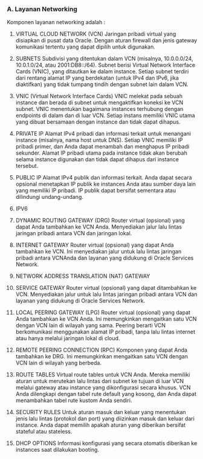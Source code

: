 ### A.	Layanan Networking
Komponen layanan networking adalah : 
1.	VIRTUAL CLOUD NETWORK (VCN)
Jaringan pribadi virtual yang disiapkan di pusat data Oracle. Dengan aturan firewall dan jenis gateway komunikasi tertentu yang dapat dipilih untuk digunakan. 
2.	SUBNETS
Subdivisi yang ditentukan dalam VCN (misalnya, 10.0.0.0/24, 10.0.1.0/24, atau 2001:DB8::/64). Subnet berisi Virtual Network Interface Cards (VNIC), yang ditautkan ke dalam instance. Setiap subnet terdiri dari rentang alamat IP yang berdekatan (untuk IPv4 dan IPv6, jika diaktifkan) yang tidak tumpang tindih dengan subnet lain dalam VCN.

3.	VNIC (Virtual Network Interface Cards)
VNIC melekat pada sebuah instance dan berada di subnet untuk mengaktifkan koneksi ke VCN subnet. VNIC menentukan bagaimana instances terhubung dengan endpoints di dalam dan di luar VCN. Setiap instans memiliki VNIC utama yang dibuat bersamaan dengan instance dan tidak dapat dihapus.

4.	PRIVATE IP
Alamat IPv4 pribadi dan informasi terkait untuk menangani instance (misalnya, nama host untuk DNS). Setiap VNIC memiliki IP pribadi primer, dan Anda dapat menambah dan menghapus IP pribadi sekunder. Alamat IP pribadi utama pada instance tidak akan berubah selama instance digunakan dan tidak dapat dihapus dari instance tersebut.

5.	PUBLIC IP
Alamat IPv4 publik dan informasi terkait. Anda dapat secara opsional menetapkan IP publik ke instances Anda atau sumber daya lain yang memiliki IP pribadi. IP publik dapat bersifat sementara atau dilindungi undang-undang.

6.	IPV6
7.	DYNAMIC ROUTING GATEWAY (DRG)
Router virtual (opsional) yang dapat Anda tambahkan ke VCN Anda. Menyediakan jalur lalu lintas jaringan pribadi antara VCN dan jaringan lokal. 

8.	INTERNET GATEWAY
Router virtual (opsional) yang dapat Anda tambahkan ke VCN. Ini menyediakan jalur untuk lalu lintas jaringan pribadi antara VCNAnda dan layanan yang didukung di Oracle Services Network.

9.	NETWORK ADDRESS TRANSLATION (NAT) GATEWAY
10.	SERVICE GATEWAY
Router virtual (opsional) yang dapat  ditambahkan ke VCN. Menyediakan jalur untuk lalu lintas jaringan pribadi antara VCN dan layanan yang didukung di Oracle Services Network.

11.	LOCAL PEERING GATEWAY (LPG)
Router virtual (opsional) yang dapat Anda tambahkan ke VCN Anda. Ini memungkinkan mengaitkan satu VCN dengan VCN lain di wilayah yang sama. Peering berarti VCN berkomunikasi menggunakan alamat IP pribadi, tanpa lalu lintas internet atau hanya melalui jaringan lokal di cloud.

12.	REMOTE PEERING CONNECTION (RPC)
Komponen yang dapat Anda tambahkan ke DRG. Ini memungkinkan mengaitkan satu VCN dengan VCN lain di wilayah yang berbeda.

13.	ROUTE TABLES
Virtual route tables untuk VCN Anda. Mereka memiliki aturan untuk merutekan lalu lintas dari subnet ke tujuan di luar VCN melalui gateway atau instance yang dikonfigurasi secara khusus. VCN Anda dilengkapi dengan tabel rute default yang kosong, dan Anda dapat menambahkan tabel rute kustom Anda sendiri.

14.	SECURITY RULES
Untuk aturan masuk dan keluar yang menentukan jenis lalu lintas (protokol dan port) yang diizinkan masuk dan keluar dari instance. Anda dapat memilih apakah aturan yang diberikan bersifat stateful atau stateless. 

15.	DHCP OPTIONS
Informasi konfigurasi yang secara otomatis diberikan ke instances saat dilakukan booting.


